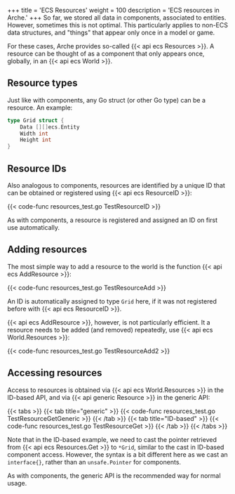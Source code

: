 +++
title = 'ECS Resources'
weight = 100
description = 'ECS resources in Arche.'
+++
So far, we stored all data in components, associated to entities.
However, sometimes this is not optimal.
This particularly applies to non-ECS data structures,
and "things" that appear only once in a model or game.

For these cases, Arche provides so-called {{< api ecs Resources >}}.
A resource can be thought of as a component that only appears once, globally,
in an {{< api ecs World >}}.

## Resource types

Just like with components, any Go struct (or other Go type) can be a resource.
An example:

```go
type Grid struct {
    Data [][]ecs.Entity
    Width int
    Height int
}
```

## Resource IDs

Also analogous to components, resources are identified by a unique ID that can be obtained or registered using {{< api ecs ResourceID >}}:

{{< code-func resources_test.go TestResourceID >}}

As with components, a resource is registered and assigned an ID on first use automatically.

## Adding resources

The most simple way to add a resource to the world is the function {{< api ecs AddResource >}}:

{{< code-func resources_test.go TestResourceAdd >}}

An ID is automatically assigned to type `Grid` here, if it was not registered before with {{< api ecs ResourceID >}}.

{{< api ecs AddResource >}}, however, is not particularly efficient.
It a resource needs to be added (and removed) repeatedly, use {{< api ecs World.Resources >}}:

{{< code-func resources_test.go TestResourceAdd2 >}}

## Accessing resources

Access to resources is obtained via {{< api ecs World.Resources >}} in the ID-based API,
and via {{< api generic Resource >}} in the generic API:

{{< tabs >}}
{{< tab title="generic" >}}
{{< code-func resources_test.go TestResourceGetGeneric >}}
{{< /tab >}}
{{< tab title="ID-based" >}}
{{< code-func resources_test.go TestResourceGet >}}
{{< /tab >}}
{{< /tabs >}}

Note that in the ID-based example, we need to cast the pointer retrieved from
{{< api ecs Resources.Get >}} to `*Grid`, similar to the cast in ID-based component access.
However, the syntax is a bit different here as we cast an `interface{}`,
rather than an `unsafe.Pointer` for components.

As with components, the generic API is the recommended way for normal usage.
